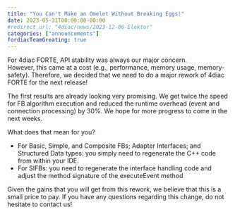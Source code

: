 ```yaml
---
title: "You Can't Make an Omelet Without Breaking Eggs!"
date: 2023-05-31T00:00:00-00:00
#redirect_url: "4diac/news/2023-12-06-Elektor"
categories: ["announcements"]
fordiacTeamGreating: true
---
```


For 4diac FORTE, API stability was always our major concern.  
However, this came at a cost (e.g., performance, memory usage, memory-safety). 
Therefore, we decided that we need to do a major rework of 4diac FORTE for the next release! 

The first results are already looking very promising.
We get twice the speed for FB algorithm execution and reduced the runtime overhead (event and connection processing) by 30%. 
We hope for more progress to come in the next weeks.

What does that mean for you?
- For Basic, Simple, and Composite FBs; Adapter Interfaces; and Structured Data types: you simply need to regenerate the C++ code from within your IDE.
- For SIFBs: you need to regenerate the interface handling code and adjust the method signature of the executeEvent method

Given the gains that you will get from this rework, we believe that this is a small price to pay. 
If you have any questions regarding this change, do not hesitate to contact us!
